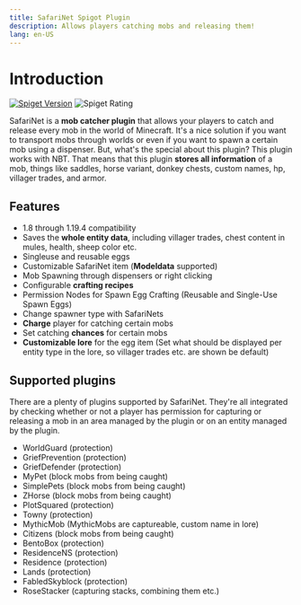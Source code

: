 ```yaml
---
title: SafariNet Spigot Plugin
description: Allows players catching mobs and releasing them!
lang: en-US
---
```

# Introduction

[![Spiget Version](https://img.shields.io/spiget/version/9732?label=spigot)](https://www.spigotmc.org/resources/safarinet-premium-mob-catcher-plugin.9732/)
![Spiget Rating](https://img.shields.io/spiget/rating/9732)

SafariNet is a **mob catcher plugin** that allows your players to catch and release every mob in the world of Minecraft. It's a nice solution if you want to transport mobs through worlds or even if you want to spawn a certain mob using a dispenser. But, what's the special about this plugin? This plugin works with NBT. That means that this plugin **stores all information** of a mob, things like saddles, horse variant, donkey chests, custom names, hp, villager trades, and armor.


## Features
* 1.8 through 1.19.4 compatibility
* Saves the **whole entity data**, including villager trades, chest content in mules, health, sheep color etc.
* Singleuse and reusable eggs
* Customizable SafariNet item (**Modeldata** supported)
* Mob Spawning through dispensers or right clicking
* Configurable **crafting recipes**
* Permission Nodes for Spawn Egg Crafting (Reusable and Single-Use Spawn Eggs)
* Change spawner type with SafariNets
* **Charge** player for catching certain mobs
* Set catching **chances** for certain mobs
* **Customizable lore** for the egg item (Set what should be displayed per entity type in the lore, so villager trades etc. are shown be default)

## Supported plugins

There are a plenty of plugins supported by SafariNet. They're all integrated by checking whether or not a player has permission for capturing or releasing a mob in an area managed by the plugin or on an entity managed by the plugin.

- WorldGuard (protection)
- GriefPrevention (protection)
- GriefDefender (protection)
- MyPet (block mobs from being caught)
- SimplePets (block mobs from being caught)
- ZHorse (block mobs from being caught)
- PlotSquared (protection)
- Towny (protection)
- MythicMob (MythicMobs are captureable, custom name in lore)
- Citizens (block mobs from being caught)
- BentoBox (protection)
- ResidenceNS (protection)
- Residence (protection)
- Lands (protection)
- FabledSkyblock (protection)
- RoseStacker (capturing stacks, combining them etc.)
